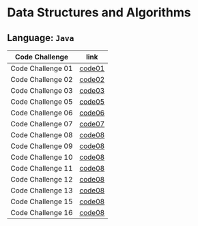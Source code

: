 # Data Structures and Algorithms

## Language: `Java`

| Code Challenge    | link        |
| ----------------- | ----------- |
| Code Challenge 01 | [code01](https://github.com/MahmoudAbubaker9/data-structures-and-algorithms/blob/main/java/array-reverse/README.md)|
| Code Challenge 02 | [code02](https://github.com/MahmoudAbubaker9/data-structures-and-algorithms/blob/main/java/array-insert-shift/README.md)|
| Code Challenge 03 | [code03](https://github.com/MahmoudAbubaker9/data-structures-and-algorithms/blob/main/java/array-binary-search/README.md)|
| Code Challenge 05 | [code05](https://github.com/MahmoudAbubaker9/data-structures-and-algorithms/blob/main/java/linkedList/README.md)|
| Code Challenge 06 | [code06](https://github.com/MahmoudAbubaker9/data-structures-and-algorithms/blob/main/java/linkedList/README.md)|
| Code Challenge 07 | [code07](https://github.com/MahmoudAbubaker9/data-structures-and-algorithms/blob/main/java/linkedList/README.md)|
| Code Challenge 08 | [code08](https://github.com/MahmoudAbubaker9/data-structures-and-algorithms/blob/main/java/linkedList/README.md)|
| Code Challenge 09 | [code08](https://github.com/MahmoudAbubaker9/data-structures-and-algorithms/blob/main/java/linkedList/README.md)|
| Code Challenge 10 | [code08](https://github.com/MahmoudAbubaker9/data-structures-and-algorithms/blob/main/java/stackandqueue/README.md)|
| Code Challenge 11 | [code08](https://github.com/MahmoudAbubaker9/data-structures-and-algorithms/blob/main/java/stackandqueue/README.md)|
| Code Challenge 12 | [code08](https://github.com/MahmoudAbubaker9/data-structures-and-algorithms/blob/main/java/stackandqueue/README.md)|
| Code Challenge 13 | [code08](https://github.com/MahmoudAbubaker9/data-structures-and-algorithms/blob/main/java/stackandqueue/README.md)|
| Code Challenge 15 | [code08](https://github.com/MahmoudAbubaker9/data-structures-and-algorithms/blob/main/java/trees/README.md)|
| Code Challenge 16 | [code08](https://github.com/MahmoudAbubaker9/data-structures-and-algorithms/blob/main/java/trees/README.md)|


